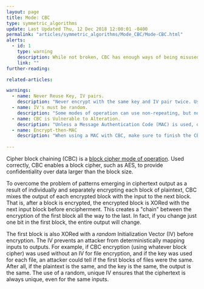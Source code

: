 ```yaml
---
layout: page
title: Mode: CBC
type: symmetric_algorithms
update: Last Updated Thu, 12 Dec 2018 12:00:01 -0400
permalink: "articles/symmetric_algorithms/Mode_CBC/Mode-CBC.html"
alerts:
  - id: 1
    type: warning
    description: While not broken, CBC has enough ways of being misused that many cryptographers are moving away from it. CTR is often seen as better, and combined modes of operations, such as GCM, are preferred.
    link: ""
further-reading:

related-articles:

warnings:
  - name: Never Reuse Key, IV pairs.
    description: "Never encrypt with the same key and IV pair twice. Use one-time session keys whenever possible."
  - name: IV's must be random.
    description: "Some modes of operation can use non-repeating, but non-random numbers (such as a counter) as IVs. This is NOT the case for CBC. The IV must be random."
  - name: CBC is Vulnerable to Alteration.
    description: "Unless a Message Authentication Code (MAC) is used, data encrypted by CBC can often be modified by attackers in ways that leak information."
  - name: Encrypt-then-MAC
    description: "When using a MAC with CBC, make sure to finish the CBC encryption first, then MAC the ciphertext. Do not MAC the plaintext and then encrypt."
    
---
```


Cipher block chaining (CBC) is a [block cipher mode of operation](/articles/concepts/block_cipher_modes.html). Used correctly, CBC enables a block cipher, such as AES, to provide confidentiality over data larger than the block size.

To overcome the problem of patterns emerging in ciphertext output as a result of individually and separately encrypting each block of plaintext, CBC mixes the output of each encrypted block with the input to the next block. That is, after a block is encrypted, the encrypted block is XORed with the next input block before encipherment. This creates a "chain" between the encryption of the first block all the way to the last. In fact, if you change just one bit in the first block, the entire output will change.

The first block is also XORed with a _random_ Initialization Vector (IV) before encryption. The IV prevents an attacker from deterministically mapping inputs to outputs. For example, if CBC encryption (using whatever block cipher) was used without an IV for file encryption, and if the key was used for each file, an attacker could tell if the first blocks of files were the same. After all, if the plaintext is the same, and the key is the same, the output is the same. The use of a random, unique IV ensures that the ciphertext is always unique, even for the same inputs.